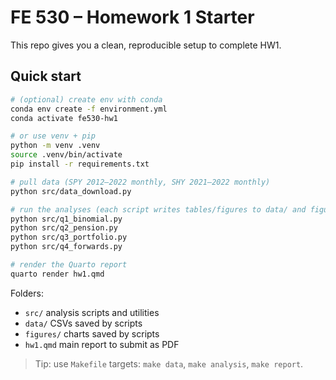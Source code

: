 # FE 530 – Homework 1 Starter

This repo gives you a clean, reproducible setup to complete HW1.

## Quick start

```bash
# (optional) create env with conda
conda env create -f environment.yml
conda activate fe530-hw1

# or use venv + pip
python -m venv .venv
source .venv/bin/activate
pip install -r requirements.txt

# pull data (SPY 2012–2022 monthly, SHY 2021–2022 monthly)
python src/data_download.py

# run the analyses (each script writes tables/figures to data/ and figures/)
python src/q1_binomial.py
python src/q2_pension.py
python src/q3_portfolio.py
python src/q4_forwards.py

# render the Quarto report
quarto render hw1.qmd
```

Folders:
- `src/` analysis scripts and utilities
- `data/` CSVs saved by scripts
- `figures/` charts saved by scripts
- `hw1.qmd` main report to submit as PDF

> Tip: use `Makefile` targets: `make data`, `make analysis`, `make report`.
